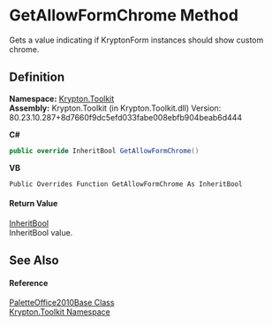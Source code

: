 # GetAllowFormChrome Method


Gets a value indicating if KryptonForm instances should show custom chrome.



## Definition
**Namespace:** <a href="79d2eac2-21f4-54ff-7552-b20c33c30600.md">Krypton.Toolkit</a>  
**Assembly:** Krypton.Toolkit (in Krypton.Toolkit.dll) Version: 80.23.10.287+8d7660f9dc5efd033fabe008ebfb904beab6d444

**C#**
``` C#
public override InheritBool GetAllowFormChrome()
```
**VB**
``` VB
Public Overrides Function GetAllowFormChrome As InheritBool
```



#### Return Value
<a href="60db1ece-3db4-87d6-8a1c-3999d61b06c0.md">InheritBool</a>  
InheritBool value.

## See Also


#### Reference
<a href="49b1d046-0aab-ed25-92bc-a2b788783a72.md">PaletteOffice2010Base Class</a>  
<a href="79d2eac2-21f4-54ff-7552-b20c33c30600.md">Krypton.Toolkit Namespace</a>  
